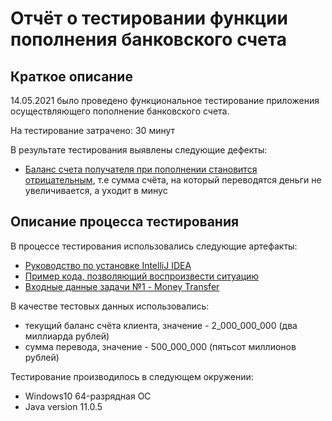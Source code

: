 # Отчёт о тестировании функции пополнения банковского счета

## Краткое описание

14.05.2021 было проведено функциональное тестирование приложения осуществляющего пополнение банковского счета.

На тестирование затрачено: 30 минут

В результате тестирования выявлены следующие дефекты:
* [Баланс счета получателя при пополнении становится отрицательным](https://github.com/annsolou/Java-Homework1.2.1-Money-Transfer/issues/1), т.е сумма счёта, на который переводятся деньги не увеличивается, а уходит в минус


## Описание процесса тестирования

В процессе тестирования использовались следующие артефакты:
* [Руководство по установке IntelliJ IDEA](https://github.com/netology-code/javaqa-homeworks/blob/master/intro/idea.md)
* [Пример кода, позволяющий воспроизвести ситуацию](https://github.com/netology-code/javaqa-code/blob/master/1.2_programming/variables/src/Main.java)
* [Входные данные задачи №1 - Money Transfer](https://github.com/netology-code/javaqa-homeworks/tree/master/programming)

В качестве тестовых данных использовались:
* текущий баланс счёта клиента, значение - 2_000_000_000 (два миллиарда рублей) 
* сумма перевода, значение - 500_000_000 (пятьсот миллионов рублей) 


Тестирование производилось в следующем окружении:
* Windows10 64-разрядная ОС
* Java version 11.0.5